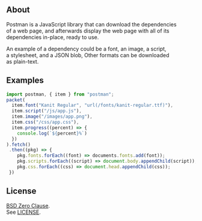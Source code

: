 ## About

Postman is a JavaScript library that can download the dependencies <br>
of a web page, and afterwards display the web page with all of its <br>
dependencies in-place, ready to use. <br>

An example of a dependency could be a font, an image, a script, <br> 
a stylesheet, and a JSON blob, Other formats can be downloaded <br>
as plain-text. <br>

## Examples

```typescript
import postman, { item } from "postman";
packet(
  item.font("Kanit Regular", "url(/fonts/kanit-regular.ttf)"),
  item.script("/js/app.js"),
  item.image("/images/app.png"),
  item.css("/css/app.css"),
  item.progress((percent) => {
    console.log(`${percent}%`)
  })
).fetch()
 .then((pkg) => {
    pkg.fonts.forEach((font) => documents.fonts.add(font));
    pkg.scripts.forEach((script) => document.body.appendChild(script));
    pkg.css.forEach((css) => document.head.appendChild(css));
 })
```

## License

[BSD Zero Clause](https://choosealicense.com/licenses/0bsd/).
<br>
See [LICENSE](./LICENSE).

